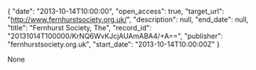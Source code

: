 {
  "date": "2013-10-14T10:00:00", 
  "open_access": true, 
  "target_url": "http://www.fernhurstsociety.org.uk/", 
  "description": null, 
  "end_date": null, 
  "title": "Fernhurst Society, The", 
  "record_id": "20131014T100000/KrNQ6WvKJcjAUAmABA4/+A==", 
  "publisher": "fernhurstsociety.org.uk", 
  "start_date": "2013-10-14T10:00:00Z"
}

None